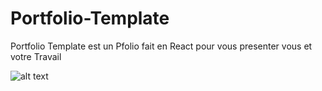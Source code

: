 # Portfolio-Template
Portfolio Template est un Pfolio fait en React pour vous presenter vous et votre Travail

![alt text](https://github.com/[username]/[reponame]/blob/[branch]/image.jpg?raw=true)
